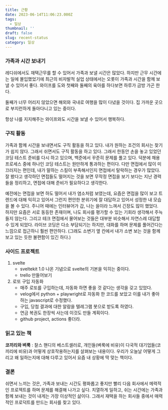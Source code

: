```yaml
---
title: 근황
date: 2023-06-14T11:06:23.000Z
tags:
  - 일상
thumbnail: ''
draft: false
slug: recent-status
category: 일상
---
```


### 가족과 시간 보내기

레디쉬에서도 재택근무를 할 수 있어서 가족과 보낼 시간은 많았다. 하지만 근무 시간에는 일에 몰입했었기에 최근의 비자발적 실업 상태에서는 오롯이 가족과 시간을 함께 보낼 수 있어서 좋다. 와이프를 도와 첫째와 둘째의 육아를 하다보면 하루가 금방 가곤 한다.

둘째가 너무 어리지 않았으면 해외와 국내로 여행을 많이 다녔을 것이다. 집 가까운 곳으로 부지런하게 돌아다니고 있는 중이다.

항상 나를 지지해주는 와이프와도 시간을 보낼 수 있어서 행복하다.

### 구직 활동

가족과 함께 시간을 보내면서도 구직 활동을 하고 있다. 내가 원하는 조건의 회사는 찾기가 쉽지 않다. 그래서 쉬면서도 구직 활동을 하고 있다. 그래서 한동안 손을 놓고 있었던 코딩 테스트 준비를 다시 하고 있으며, 백준에서 꾸준히 문제를 풀고 있다. 덕분에 채용 프로세스 중에 하나인 코딩 테스트는 원만하게 통과하는 편이다. 다만 면접에서 많이 미끄러지는 편인데, 내가 말하는 스킬이 부족해서인지 면접에서 탈락하는 경우가 많았다. 잘 봤다고 생각하던 면접들도 떨어지는 것을 보면 무작정 면접을 보기 보다는 지난 경력들을 정리하고, 면접에 대해 준비가 필요하다고 생각한다.

예전에는 면접을 보면 하도 떨어서 내가 염소처럼 보였는데, 요즘은 면접을 많이 보고 트렌드에 대해 익히고 있어서 그런지 편안한 분위기에 잘 대답하고 있어서 성정한 내 모습을 볼 수 있다. 주니어 때에는 인터뷰어가 갑, 나는 을이라 느껴서 긴장도 많이 했었다. 하지만 요즘은 서로 동등한 존재이며, 나도 회사를 평가할 수 있는 기회라 생각해서 주늑들지 않는다. 그리고 테크 면접에서 물어보는 것들은 대부분 비슷해서 자연스레 대답할 수 있게 되었다. 라이브 코딩은 다소 부담되기는 하지만, 대화를 하며 문제를 풀어간다는 느낌으로 접근하니 훨씬 편안하다. (그래도 소변기 옆 칸에서 내가 소변 보는 것을 함께 보고 있는 듯한 불편함이 있긴 하다.)

### 사이드 프로젝트

1. svelte
   - sveltekit 1.0 나온 기념으로 svelte의 기본을 익히는 중이다.
   - trello 만들어보기
2. 로또 구입 자동화
   - 매주 로또를 구입하는데, 자동화 하면 좋을 것 같다는 생각을 갖고 있었다.
   - velog에서 python + playwright로 자동화 한 코드를 보았고 이를 내가 좋아하는 javascript로 수정했다.
   - 구입, 당첨 결과에 대한 알람을 텔레그램 봇으로 받도록 하였다.
   - 연금 복권도 한장씩 사는데 이것도 만들 계획이다.
   - github project, actions 좋더라.

### 읽고 있는 책

**코끼리와 벼룩** : 찰스 핸디의 베스트셀러로, 개인들(벼룩에 비유)이 다국적 대기업들(코끼리에 비유)과 어떻게 상호작용하는지를 살펴보는 내용이다. 우리가 오늘날 어떻게 그리고 왜 일하는지에 대해 다루고 있어서 요즘 내 상황에 딱 맞는 책이다.

### 결론

쉬면서 느끼는 것은, 가족과 보내는 시간도 평화롭고 좋지만 빨리 다음 회사에서 메력적인 프로젝트를 하며 문제를 해결해 나가고 싶다. 치열하게 일하고, 쉬는 시간에는 가족과 함께 보내는 것이 내게는 가장 이상적인 삶이다. 그래서 재택을 하는 회사들 중에서 매력적인 프로덕트를 만드는 회사를 찾고 있다.
